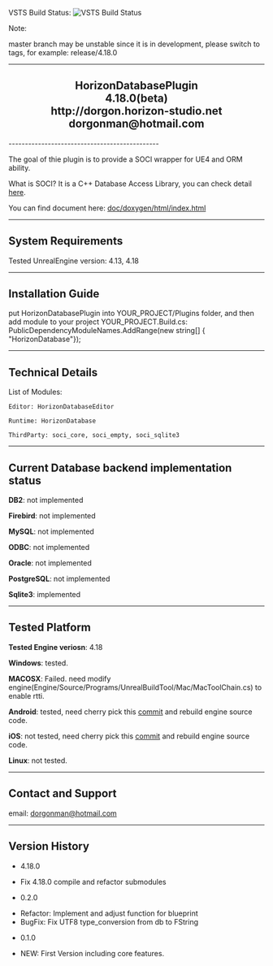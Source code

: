 VSTS Build Status: ![VSTS Build Status](https://hsgame.visualstudio.com/_apis/public/build/definitions/aeaa314b-7b56-4733-89fa-67e9bccfb809/5/badge)

Note: 

master branch may be unstable since it is in development, please switch to tags, for example: release/4.18.0

----------------------------------------------  
<h2 align="center">				
			HorizonDatabasePlugin<br>
					4.18.0(beta)   <br>
			http://dorgon.horizon-studio.net  <br>
				dorgonman@hotmail.com  <br>
</h2>
----------------------------------------------  

The goal of thie plugin is to provide a SOCI wrapper for UE4 and ORM ability.  

What is SOCI? It is a C++ Database Access Library, you can check detail [here](https://github.com/SOCI/soci).    

You can find document here: [doc/doxygen/html/index.html](http://horizon-studio.net/ue4/horizon_database_plugin/doc/doxygen/html/index.html)  

-----------------------  
System Requirements
-----------------------  

Tested UnrealEngine version: 4.13, 4.18

-----------------------
Installation Guide
-----------------------  

put HorizonDatabasePlugin into YOUR_PROJECT/Plugins folder, 
and then add module to your project 
YOUR_PROJECT.Build.cs:
PublicDependencyModuleNames.AddRange(new string[] { "HorizonDatabase"});



-----------------------
Technical Details
-----------------------  

List of Modules:  

	Editor: HorizonDatabaseEditor  

	Runtime: HorizonDatabase  

	ThirdParty: soci_core, soci_empty, soci_sqlite3  

-------------------------------------------------------------------
Current Database backend implementation status
-------------------------------------------------------------------
__DB2__: not implemented  

__Firebird__: not implemented  

__MySQL__: not implemented  

__ODBC__: not implemented  

__Oracle__: not implemented  

__PostgreSQL__: not implemented  

__Sqlite3__: implemented  

-------------------------------------------------------------------
Tested Platform
-------------------------------------------------------------------
__Tested Engine veriosn__: 4.18

__Windows__: tested.  

__MACOSX__: Failed. need modify engine(Engine/Source/Programs/UnrealBuildTool/Mac/MacToolChain.cs) to enable rtti. 

__Android__: tested, need cherry pick this [commit][AndroidAndiOSBuildFixLink] and rebuild engine source code.  

__iOS__: not tested, need cherry pick this [commit][AndroidAndiOSBuildFixLink] and rebuild engine source code.  

__Linux__: not tested.  
  
[AndroidAndiOSBuildFixLink]: https://github.com/dorgonman/UnrealEngine/commit/ba8b2df57b067aa461f4d3fc4d0703d2ff1041aa  "Enable Rtti and Exception"  


-----------------------
Contact and Support
-----------------------  

email: dorgonman@hotmail.com


-----------------------
 Version History
-----------------------  
* 4.18.0
 - Fix 4.18.0 compile and refactor submodules
* 0.2.0
 - Refactor: Implement and adjust function for blueprint
 - BugFix: Fix UTF8 type_conversion from db to FString

* 0.1.0
 - NEW: First Version including core features.
